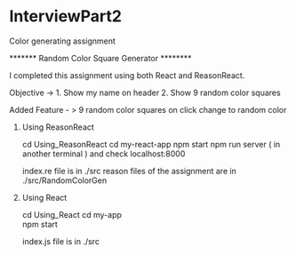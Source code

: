 # InterviewPart2
Color generating assignment
						
******* Random Color Square Generator ********
			

I completed this assignment using both React and ReasonReact.



Objective -> 1. Show my name on header
             2. Show 9 random color squares
	     	   

Added Feature - > 9 random color squares on click change to random color 



 1. Using ReasonReact
 
    cd Using_ReasonReact
    cd my-react-app
    npm start
    npm run server ( in another terminal ) and check localhost:8000
    
    index.re file is in ./src
    reason files of the assignment are in ./src/RandomColorGen
    
    
 2. Using React
    
    cd Using_React
    cd my-app  
    npm start
    
    index.js file is in ./src
